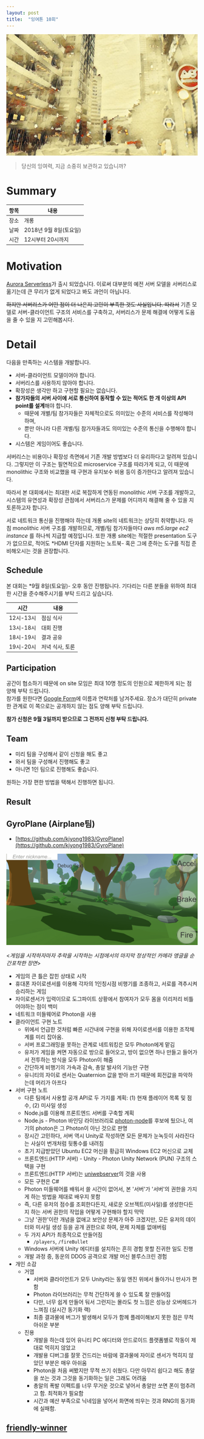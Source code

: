```yaml
---
layout: post
title:  "잉여톤 10회"
---
```


![poster](/images/yyt_10.jpg)

> 당신의 잉여력, 지금 소중히 보관하고 있습니까?

# Summary

| 항목 | 내용 |
| --- | --- |
| 장소 | 개롱 |
| 날짜 | 2018년 9월 8일(토요일) |
| 시간 | 12시부터 20시까지 |

# Motivation

[Aurora Serverless](https://aws.amazon.com/ko/blogs/aws/aurora-serverless-ga/)가 출시 되었습니다. 이로써 대부분의 예전 서버 모델을 서버리스로 옮기는데 큰 무리가 없게 되었다고 봐도 과언이 아닙니다.

~~하지만 서버리스가 어떤 점이 더 나은지 고민이 부족한 것도 사실입니다. 따라서~~ 기존 모델로 서버-클라이언트 구조의 서비스를 구축하고, 서버리스가 문제 해결에 어떻게 도움을 줄 수 있을 지 고민해봅시다.

# Detail

다음을 만족하는 시스템을 개발합니다.

- 서버-클라이언트 모델이어야 합니다.
- 서버리스를 사용하지 않아야 합니다.
- 확장성은 생각만 하고 구현할 필요는 없습니다.
- **참가자들의 서버 사이에 서로 통신하여 동작할 수 있는 적어도 한 개 이상의 API point를 설계**해야 합니다.
  - 때문에 개별/팀 참가자들은 자체적으로도 의미있는 수준의 서비스를 작성해야 하며,
  - 뿐만 아니라 다른 개별/팀 참가자들과도 의미있는 수준의 통신을 수행해야 합니다.
- 시스템은 게임이어도 좋습니다.

서버리스는 비용이나 확장성 측면에서 기존 개발 방법보다 더 유리하다고 알려져 있습니다. 그렇지만 이 구조는 필연적으로 microservice 구조를 따라가게 되고, 이 때문에 monolithic 구조와 비교했을 때 구현과 유지보수 비용 등이 증가한다고 알려져 있습니다.

따라서 본 대회에서는 최대한 서로 복잡하게 연동된 monolithic 서버 구조를 개발하고, 시스템의 유연성과 확장성 관점에서 서버리스가 문제를 어디까지 해결해 줄 수 있을 지 토론하고자 합니다.

서로 네트워크 통신을 진행해야 하는데 개롱 site의 네트워크는 상당히 취약합니다. 마침 monolithic 서버 구조를 개발하므로, 개별/팀 참가자들마다 _aws m5.large ec2 instance_ 를 하나씩 지급할 예정입니다. 또한 개롱 site에는 적절한 presentation 도구가 없으므로, 적어도 *HDMI 단자를 지원하는 노트북- 혹은 그에 준하는 도구를 직접 준비해오시는 것을 권장합니다.

## Schedule

본 대회는 *9월 8일(토요일)- 오후 동안 진행됩니다. 기다리는 다른 분들을 위하여 최대한 시간을 준수해주시기를 부탁 드리고 싶습니다.

| 시간 | 내용 |
| --- | --- |
| 12시-13시 | 점심 식사 |
| 13시-18시 | 대회 진행 |
| 18시-19시 | 결과 공유 |
| 19시-20시 | 저녁 식사, 토론 |

## Participation

공간이 협소하기 때문에 on site 모임은 최대 10명 정도의 인원으로 제한하게 되는 점 양해 부탁 드립니다.  
참가를 원한다면 [Google Form](https://goo.gl/forms/3PJIoHBP3xKj3phN2)에 이름과 연락처를 남겨주세요. 장소가 대단히 private한 관계로 이 쪽으로는 공개하지 않는 점도 양해 부탁 드립니다.

**참가 신청은 9월 3일까지 받으므로 그 전까지 신청 부탁 드립니다.**

## Team

- 미리 팀을 구성해서 같이 신청을 해도 좋고
- 와서 팀을 구성해서 진행해도 좋고
- 아니면 1인 팀으로 진행해도 좋습니다.

원하는 가장 편한 방법을 택해서 진행하면 됩니다.

## Result

## GyroPlane (Airplane팀)

- [https://github.com/kjyong1983/GyroPlane](https://github.com/kjyong1983/GyroPlane)

![GyroPlane](/images/10/gyroplane.png)

&lt;_게임을 시작하자마자 추락을 시작하는 시점에서의 마지막 정상적인 카메라 앵글을 순간포착한 장면_&gt;

- 게임의 큰 틀은 잡힌 상태로 시작
- 휴대폰 자이로센서를 이용해 각자의 1인칭시점 비행기를 조종하고, 서로를 격추시켜 승리하는 게임
- 자이로센서가 입력이므로 도그파이트 상황에서 참여자가 모두 몸을 이리저리 비틀어야하는 점이 백미
- 네트워크 미들웨어로 Photon을 사용
- 클라이언트 구현 노트
  - 위에서 언급한 것처럼 빠른 시간내에 구현을 위해 자이로센서를 이용한 조작체계를 미리 잡아옴.
  - 서버 프로그래밍을 못하는 관계로 네트워킹은 모두 Photon에게 맡김
  - 유저가 게임을 켜면 자동으로 방으로 들어오고, 방이 없으면 하나 만들고 들어가서 전투하는 방식을 모두 Photon이 해줌
  - 간단하게 비행기의 가속과 감속, 총알 발사의 기능만 구현
  - 유니티의 자이로 센서는 Quaternion 값을 받아 쓰기 때문에 회전값을 파악하는데 머리가 아프다
- 서버 구현 노트
  - 다른 팀에서 사용할 공개 API로 두 가지를 계획: (1) 현재 플레이어 목록 및 점수, (2) 미사일 생성
  - Node.js를 이용해 프론트엔드 서버를 구축할 계획
  - Node.js - Photon 바인딩 라이브러리로 [photon-node](https://www.npmjs.com/package/photon-node)를 후보에 뒀으나, 여기의 photon은 그 Photon이 아닌 것으로 판명
  - 장시간 고민하다, 서버 역시 Unity로 작성하면 모든 문제가 눈녹듯이 사라진다는 사실이 번개처럼 뒷통수를 내려침
  - 초기 지급받았던 Ubuntu EC2 머신을 황급히 Windows EC2 머신으로 교체
  - 프론트엔드(HTTP 서버) - Unity - Photon Unity Network (PUN) 구조의 스택을 구현
  - 프론트엔드(HTTP 서버)는 [uniwebserver](https://github.com/simonwittber/uniwebserver)의 것을 사용
  - 모든 구현은 C#
  - Photon 미들웨어를 배워서 쓸 시간이 없어서, 본 '서버'가 '서버'의 권한을 가지게 하는 방법을 제대로 배우지 못함
  - 즉, 다른 유저의 점수를 조회한다든지, 새로운 오브젝트(미사일)를 생성한다든지 하는 서버 권한의 작업을 어떻게 구현해야 할지 막막
  - 그냥 '권한'이란 개념을 없애고 보안상 문제가 아주 크겠지만, 모든 유저의 데이터와 미사일 생성 등을 공개 권한으로 하여, 문제 자체를 없애버림
  - 두 가지 API가 최종적으로 만들어짐
    - `/players`, `/fireBullet`
  - Windows 서버에 Unity 에디터를 설치하는 흔히 경험 못할 진귀한 일도 진행
  - 개발 과정 중, 동운의 DDOS 공격으로 개발 머신 블루스크린 경험
- 개인 소감
  - 거엽
    - 서버와 클라이언트가 모두 Unity라는 동일 엔진 위에서 돌아가니 만사가 편함
    - Photon 라이브러리는 무척 간단하게 쓸 수 있도록 잘 만들어짐
    - 다만, 너무 쉽게 만들어 둬서 그런지는 몰라도 첫 느낌은 성능상 오버헤드가 느껴짐 (실시간 동기화 랙)
    - 최종 결과물에 버그가 발생해서 모두가 함께 플레이해보지 못한 점은 무척 아쉬운 부분
  - 진용
    - 개발을 하는데 있어 유니티 PC 에디터와 안드로이드 플랫폼별로 작동이 제대로 먹히지 않았고
    - 개발용 디버그를 잘못 건드리는 바람에 결과물에 자이로 센서가 먹히지 않았던 부분은 매우 아쉬움
    - Photon을 처음 써봤지만 무척 쓰기 쉬웠다. 다만 아무리 쉽다고 해도 총알을 쏘는 것과 그것을 동기화하는 일은 그래도 어려움
    - 총알의 폭발 이펙트를 너무 무거운 것으로 넣어서 총알만 쏘면 폰이 멈추려고 함. 최적화가 필요함
    - 시간과 예산 부족으로 닉네임을 넣어서 화면에 띄우는 것과 RNG의 동기화에 실패함.

## [friendly-winner](https://github.com/dplusic/friendly-winner/tree/yyt10)
